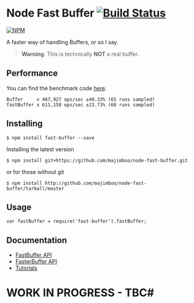 Node Fast Buffer [![Build Status](https://travis-ci.org/majimboo/node-fast-buffer.svg)](https://travis-ci.org/majimboo/node-fast-buffer)
================
[![NPM](https://nodei.co/npm/fast-buffer.png?downloads=true)](https://nodei.co/npm/fast-buffer/)

A faster way of handling Buffers, or so I say.

> **Warning**: This is technically **NOT** a real buffer.

Performance
-----------
You can find the benchmark code [here](benchmark/showdown.js).

    Buffer     x 467,927 ops/sec ±40.33% (65 runs sampled)
    fastBuffer x 611,158 ops/sec ±23.73% (68 runs sampled)

Installing
----------

    $ npm install fast-buffer --save

Installing the latest version

    $ npm install git+https://github.com/majimboo/node-fast-buffer.git

or for those without git

    $ npm install http://github.com/majimboo/node-fast-buffer/tarball/master

Usage
-----

    var fastBuffer = require('fast-buffer').fastBuffer;

Documentation
-------------

- [FastBuffer API](docs/fastBuffer.html)
- [FasterBuffer API](docs/fasterBuffer.html)
- [Tutorials](doc/)

# WORK IN PROGRESS - TBC#
